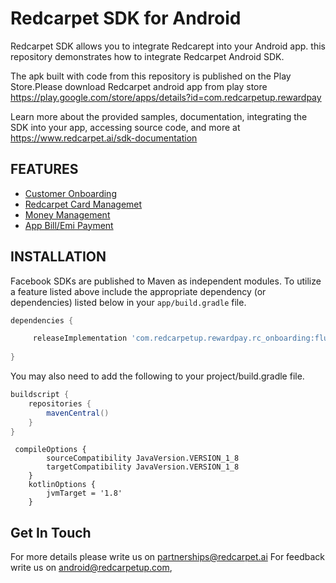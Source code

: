# Redcarpet SDK for Android

Redcarpet SDK  allows you to integrate Redcarept into your Android app. this repository demonstrates how to integrate Redcarpet Android SDK.

The apk built with code from this repository is published on the Play Store.Please download Redcarpet android app from play store https://play.google.com/store/apps/details?id=com.redcarpetup.rewardpay

Learn more about the provided samples, documentation, integrating the SDK into your app, accessing source code, and more at https://www.redcarpet.ai/sdk-documentation

FEATURES
--------
* [Customer Onboarding](https://www.redcarpet.ai/sdk-documentation)
* [Redcarpet Card Managemet](https://www.redcarpet.ai/sdk-documentation)
* [Money Management](https://www.redcarpet.ai/sdk-documentation)
* [App Bill/Emi Payment](https://www.redcarpet.ai/sdk-documentation)



INSTALLATION
------------
Facebook SDKs are published to Maven as independent modules. To utilize a feature listed above
include the appropriate dependency (or dependencies) listed below in your `app/build.gradle` file.
```gradle
dependencies {

     releaseImplementation 'com.redcarpetup.rewardpay.rc_onboarding:flutter_release:1.0'
     
}
```

You may also need to add the following to your project/build.gradle file.
```gradle
buildscript {
    repositories {
        mavenCentral()
    }
}
```

```
 compileOptions {
        sourceCompatibility JavaVersion.VERSION_1_8
        targetCompatibility JavaVersion.VERSION_1_8
    }
    kotlinOptions {
        jvmTarget = '1.8'
    }
```

Get In Touch
-------------
For more details please write us on  [partnerships@redcarpet.ai](partnerships@redcarpet.ai)
For feedback write us on [android@redcarpetup.com](android@redcarpetup.com),


